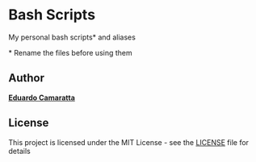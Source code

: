 # Bash Scripts

My personal bash scripts\* and aliases

\* Rename the files before using them

## Author

**[Eduardo Camaratta](https://github.com/eduardocamaratta)**

## License

This project is licensed under the MIT License - see the [LICENSE](LICENSE) file for details